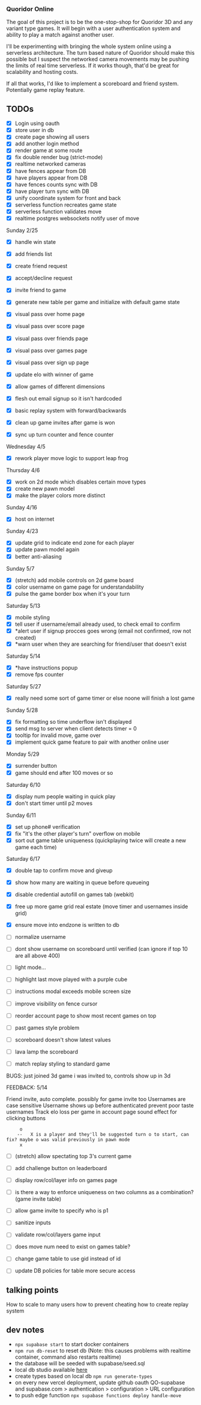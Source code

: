 ### Quoridor Online

The goal of this project is to be the one-stop-shop for Quoridor 3D and any variant type games. It will begin with a user authentication system and ability to play a match against another user.

I'll be experimenting with bringing the whole system online using a serverless architecture. The turn based nature of Quoridor should make this possible but I suspect the networked camera movements may be pushing the limits of real time serverless. If it works though, that'd be great for scalability and hosting costs.

If all that works, I'd like to implement a scoreboard and friend system. Potentially game replay feature.

## TODOs

- [x] Login using oauth
- [x] store user in db
- [x] create page showing all users
- [x] add another login method
- [x] render game at some route
- [x] fix double render bug (strict-mode)
- [x] realtime networked cameras
- [x] have fences appear from DB
- [x] have players appear from DB
- [x] have fences counts sync with DB
- [x] have player turn sync with DB
- [x] unify coordinate system for front and back
- [x] serverless function recreates game state
- [x] serverless function validates move
- [x] realtime postgres websockets notify user of move

Sunday 2/25
- [x] handle win state
- [x] add friends list
- [x] create friend request
- [x] accept/decline request
- [x] invite friend to game
- [x] generate new table per game and initialize with default game state

- [x] visual pass over home page
- [x] visual pass over score page
- [x] visual pass over friends page
- [x] visual pass over games page
- [x] visual pass over sign up page

- [x] update elo with winner of game 
- [x] allow games of different dimensions
- [x] flesh out email signup so it isn't hardcoded
- [x] basic replay system with forward/backwards
- [x] clean up game invites after game is won
- [x] sync up turn counter and fence counter

Wednesday 4/5
- [x] rework player move logic to support leap frog

Thursday 4/6
- [x] work on 2d mode which disables certain move types
- [x] create new pawn model
- [x] make the player colors more distinct

Sunday 4/16
- [x] host on internet

Sunday 4/23
- [x] update grid to indicate end zone for each player
- [x] update pawn model again
- [x] better anti-aliasing

Sunday 5/7
- [x] (stretch) add mobile controls on 2d game board
- [x] color username on game page for understandability
- [x] pulse the game border box when it's your turn

Saturday 5/13
- [x] mobile styling
- [x] tell user if username/email already used, to check email to confirm
- [x] *alert user if signup procces goes wrong (email not confirmed, row not created)
- [x] *warn user when they are searching for friend/user that doesn't exist

Saturday 5/14
- [x] *have instructions popup
- [x] remove fps counter

Saturday 5/27
- [x] really need some sort of game timer or else noone will finish a lost game

Sunday 5/28
- [x] fix formatting so time underflow isn't displayed
- [x] send msg to server when client detects timer = 0
- [x] tooltip for invalid move, game over
- [x] implement quick game feature to pair with another online user

Monday 5/29
- [x] surrender button
- [x] game should end after 100 moves or so

Saturday 6/10
- [x] display num people waiting in quick play
- [x] don't start timer until p2 moves

Sunday 6/11
- [x] set up phone# verification
- [x] fix "it's the other player's turn" overflow on mobile
- [x] sort out game table uniqueness (quickplaying twice will create a new game each time)

Saturday 6/17
- [x] double tap to confirm move and giveup
- [x] show how many are waiting in queue before queueing
- [x] disable credential autofill on games tab (webkit)
- [x] free up more game grid real estate (move timer and usernames inside grid)
- [x] ensure move into endzone is written to db

- [ ] normalize username
- [ ] dont show username on scoreboard until verified (can ignore if top 10 are all above 400)

- [ ] light mode...
- [ ] highlight last move played with a purple cube
- [ ] instructions modal exceeds mobile screen size
- [ ] improve visibility on fence cursor
- [ ] reorder account page to show most recent games on top
- [ ] past games style problem
- [ ] scoreboard doesn't show latest values
- [ ] lava lamp the scoreboard
- [ ] match replay styling to standard game

BUGS:
 just joined 3d game i was invited to, controls show up in 3d
 
FEEDBACK:
5/14

Friend invite, auto complete. possibly for game invite too
Usernames are case sensitive
Username shows up before authenticated
prevent poor taste usernames
Track elo loss per game in account page
sound effect for clicking buttons

         o
        --   X is a player and they'll be suggested turn o to start, can fix? maybe o was valid previously in pawn mode
         x


- [ ] (stretch) allow spectating top 3's current game
- [ ] add challenge button on leaderboard

- [ ] display row/col/layer info on games page
- [ ] is there a way to enforce uniqueness on two columns as a combination? (game invite table)
- [ ] allow game invite to specify who is p1
- [ ] sanitize inputs
- [ ] validate row/col/layers game input
- [ ] does move num need to exist on games table?
- [ ] change game table to use gid instead of id

- [ ] update DB policies for table more secure access

## talking points

How to scale to many users
how to prevent cheating
how to create replay system

## dev notes

- `npx supabase start` to start docker containers
- `npm run db-reset` to reset db (Note: this causes problems with realtime container, command also restarts realtime)
- the database will be seeded with supabase/seed.sql
- local db studio available [here](http://localhost:54323/project/default)
- create types based on local db `npm run generate-types`
- on every new vercel deployment, update github oauth QO-supabase and supabase.com > authentication > configuration > URL configuration
- to push edge function `npx supabase functions deploy handle-move`